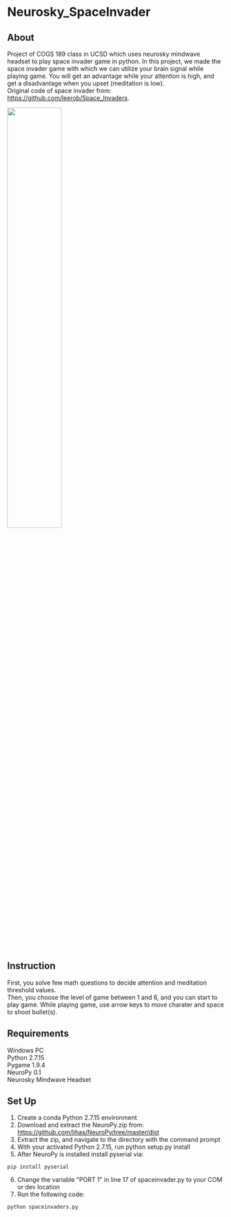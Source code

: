 # Neurosky_SpaceInvader
## About
Project of COGS 189 class in UCSD which uses neurosky mindwave headset to play space invader game in python. In this project, we made the space invader game with which we can utilize your brain signal while playing game. You will get an advantage while your attention is high, and get a disadvantage when you upset (meditation is low).  
Original code of space invader from: https://github.com/leerob/Space_Invaders.  
  
<img src="https://github.com/hiroshi2727/Neurosky_SpaceInvader/blob/master/images/playing_game.png" height="50%" width="50%"/>

## Instruction
First, you solve few math questions to decide attention and meditation threshold values.  
Then, you choose the level of game between 1 and 6, and you can start to play game.
While playing game, use arrow keys to move charater and space to shoot bullet(s).  
  
## Requirements
Windows PC  
Python 2.7.15  
Pygame 1.9.4  
NeuroPy 0.1  
Neurosky Mindwave Headset  

## Set Up  
1) Create a conda Python 2.7.15 environment  
2) Download and extract the NeuroPy.zip from: https://github.com/lihas/NeuroPy/tree/master/dist  
3) Extract the zip, and navigate to the directory with the command prompt
4) With your activated Python 2.7.15, run python setup.py install
5) After NeuroPy is installed install pyserial via:
```
pip install pyserial
```
6) Change the variable "PORT 1" in line 17 of spaceinvader.py to your COM or dev location  
7) Run the following code:
```
python spaceinvaders.py
```

